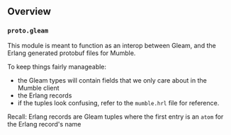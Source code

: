 ## Overview

### `proto.gleam`

This module is meant to function as an interop between Gleam, and the Erlang generated
protobuf files for Mumble.

To keep things fairly manageable:
- the Gleam types will contain fields that we only care about in the Mumble client
- the Erlang records
- if the tuples look confusing, refer to the `mumble.hrl` file for reference.

Recall: Erlang records are Gleam tuples where the first entry is an `atom` for the Erlang record's name